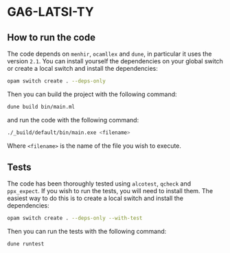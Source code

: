 # GA6-LATSI-TY

## How to run the code

The code depends on `menhir`, `ocamllex` and `dune`, in particular it uses the version `2.1`. You can install yourself the dependencies
on your global switch or create a local switch and install the dependencies:

```bash
opam switch create . --deps-only
```

Then you can build the project with the following command:

```bash
dune build bin/main.ml
```

and run the code with the following command:

```bash
./_build/default/bin/main.exe <filename>
```

Where `<filename>` is the name of the file you wish to execute.

## Tests

The code has been thoroughly tested using `alcotest`, `qcheck` and `ppx_expect`. If you wish to run the tests, you will need to install them.
The easiest way to do this is to create a local switch and install the dependencies:

```bash
opam switch create . --deps-only --with-test  
```

Then you can run the tests with the following command:

```bash
dune runtest
```
